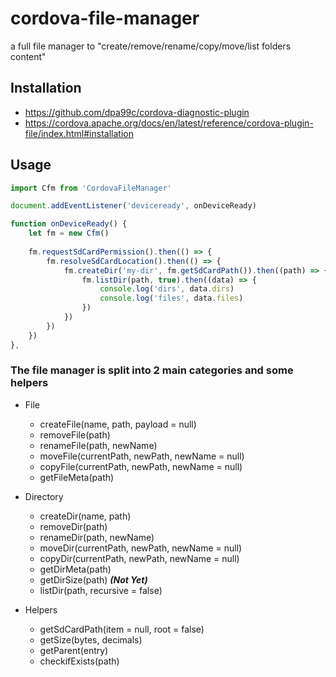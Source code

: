 # cordova-file-manager
a full file manager to "create/remove/rename/copy/move/list folders content"

## Installation
- https://github.com/dpa99c/cordova-diagnostic-plugin
- https://cordova.apache.org/docs/en/latest/reference/cordova-plugin-file/index.html#installation

## Usage
```js
import Cfm from 'CordovaFileManager'

document.addEventListener('deviceready', onDeviceReady)

function onDeviceReady() {   
    let fm = new Cfm()
    
    fm.requestSdCardPermission().then(() => {
        fm.resolveSdCardLocation().then(() => {
            fm.createDir('my-dir', fm.getSdCardPath()).then((path) => {
                fm.listDir(path, true).then((data) => {
                    console.log('dirs', data.dirs)
                    console.log('files', data.files)
                })
            })
        })
    })
},
```

### The file manager is split into 2 main categories and some helpers
- File
    + createFile(name, path, payload = null)
    + removeFile(path)
    + renameFile(path, newName) 
    + moveFile(currentPath, newPath, newName = null)
    + copyFile(currentPath, newPath, newName = null) 
    + getFileMeta(path)
 
- Directory
    + createDir(name, path)
    + removeDir(path)
    + renameDir(path, newName)
    + moveDir(currentPath, newPath, newName = null)
    + copyDir(currentPath, newPath, newName = null)
    + getDirMeta(path)
    + getDirSize(path) ***(Not Yet)***
    + listDir(path, recursive = false)

- Helpers
    + getSdCardPath(item = null, root = false)
    + getSize(bytes, decimals)
    + getParent(entry)
    + checkifExists(path)
